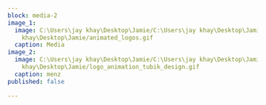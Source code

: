 ```yaml
---
block: media-2
image_1:
  image: C:\Users\jay khay\Desktop\Jamie/C:\Users\jay khay\Desktop\Jamie/C:\Users\jay
    khay\Desktop\Jamie/animated_logos.gif
  caption: Media
image_2:
  image: C:\Users\jay khay\Desktop\Jamie/C:\Users\jay khay\Desktop\Jamie/C:\Users\jay
    khay\Desktop\Jamie/logo_animation_tubik_design.gif
  caption: menz
published: false

---
```

